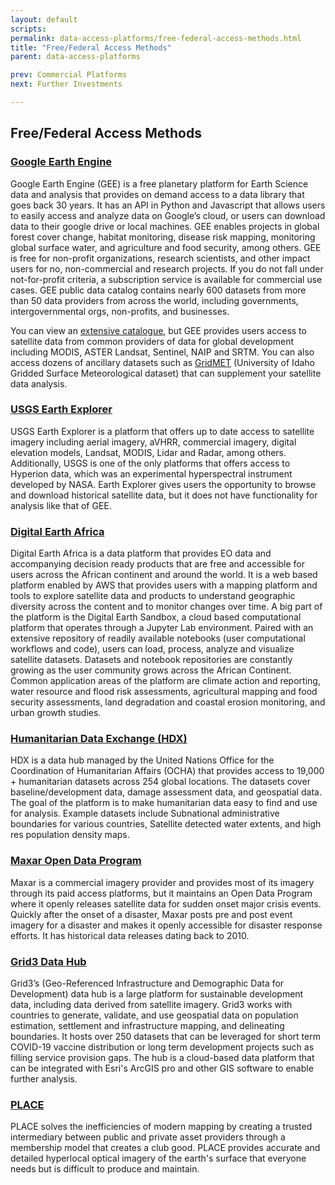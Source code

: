 ```yaml
---
layout: default
scripts:
permalink: data-access-platforms/free-federal-access-methods.html
title: "Free/Federal Access Methods"
parent: data-access-platforms

prev: Commercial Platforms
next: Further Investments

---
```


## Free/Federal Access Methods

### [Google Earth Engine](https://earthengine.google.com/)

Google Earth Engine (GEE) is a free planetary platform for Earth Science data and analysis that provides on demand access to a data library that goes back 30 years. It has an API in Python and Javascript that allows users to easily access and analyze data on Google’s cloud, or users can download data to their google drive or local machines. GEE enables projects in global forest cover change, habitat monitoring, disease risk mapping, monitoring global surface water, and agriculture and food security, among others.  GEE is free for non-profit organizations, research scientists, and other impact users for no, non-commercial and research projects. If you do not fall under not-for-profit criteria, a subscription service is available for commercial use cases. 
GEE public data catalog contains nearly 600 datasets from more than 50 data providers from across the world, including governments, intergovernmental orgs, non-profits, and businesses.

You can view an [extensive catalogue](https://developers.google.com/earth-engine/datasets#:~:text=The%20Earth%20Engine%20data%20catalog,to%20raw%20Landsat%20thermal%20data.), but GEE provides users access to satellite data from common providers of data for global development including MODIS, ASTER Landsat, Sentinel, NAIP and SRTM.
You can also access dozens of ancillary datasets such as [GridMET](https://www.climatologylab.org/gridmet.html) (University of Idaho Gridded Surface Meteorological dataset) that can supplement your satellite data analysis. 

### [USGS Earth Explorer](https://earthexplorer.usgs.gov/)

USGS Earth Explorer is a platform that offers up to date access to satellite imagery including aerial imagery, aVHRR, commercial imagery, digital elevation models, Landsat, MODIS, Lidar and Radar, among others. Additionally, USGS is one of the only platforms that offers access to Hyperion data, which was an experimental hyperspectral instrument developed by NASA. Earth Explorer gives users the opportunity to browse and download historical satellite data, but it does not have functionality for analysis like that of GEE.

### [Digital Earth Africa](https://www.digitalearthafrica.org/)

Digital Earth Africa is a data platform that provides EO data and accompanying decision ready products that are free and accessible for users across the African continent and around the world. It is a web based platform enabled by AWS that provides users with a mapping platform and tools to explore satellite data and products to understand geographic diversity across the content and to monitor changes over time. A big part of the platform is the Digital Earth Sandbox, a cloud based computational platform that operates through a Jupyter Lab environment. Paired with an extensive repository of readily available notebooks (user computational workflows and code), users can load, process, analyze and visualize satellite datasets. Datasets and notebook repositories are constantly growing as the user community grows across the African Continent. 
Common application areas of the platform are climate action and reporting, water resource and flood risk assessments, agricultural mapping and food security assessments, land degradation and coastal erosion monitoring, and urban growth studies.

### [Humanitarian Data Exchange (HDX)](https://data.humdata.org/)

HDX is a data hub managed by the United Nations Office for the Coordination of Humanitarian Affairs (OCHA) that provides access to 19,000 + humanitarian datasets across 254 global locations. The datasets cover baseline/development data, damage assessment data, and geospatial data. The goal of the platform is to make humanitarian data easy to find and use for analysis. Example datasets include Subnational administrative boundaries for various countries, Satellite detected water extents, and high res population density maps. 

### [Maxar Open Data Program](https://www.maxar.com/open-data)

Maxar is a commercial imagery provider and provides most of its imagery through its paid access platforms, but it maintains an Open Data Program where it openly releases satellite data for sudden onset major crisis events. Quickly after the onset of a disaster, Maxar posts pre and post event imagery for a disaster and makes it openly accessible for disaster response efforts. It has historical data releases dating back to 2010. 

### [Grid3 Data Hub]( https://data.grid3.org)

Grid3’s (Geo-Referenced Infrastructure and Demographic Data for Development) data hub is a large platform for sustainable development data, including data derived from satellite imagery. Grid3 works with countries to generate, validate, and use geospatial data on population estimation, settlement and infrastructure mapping, and delineating boundaries. It hosts over 250 datasets that can be leveraged for short term COVID-19 vaccine distribution or long term development projects such as filling service provision gaps. The hub is a cloud-based data platform that can be integrated with Esri's ArcGIS pro and other GIS software to enable further analysis. 

### [PLACE](https://www.thisisplace.org/)

PLACE solves the inefficiencies of modern mapping by creating a trusted intermediary between public and private asset providers through a membership model that creates a club good. PLACE provides accurate and detailed hyperlocal optical imagery of the earth's surface that everyone needs but is difficult to produce and maintain.